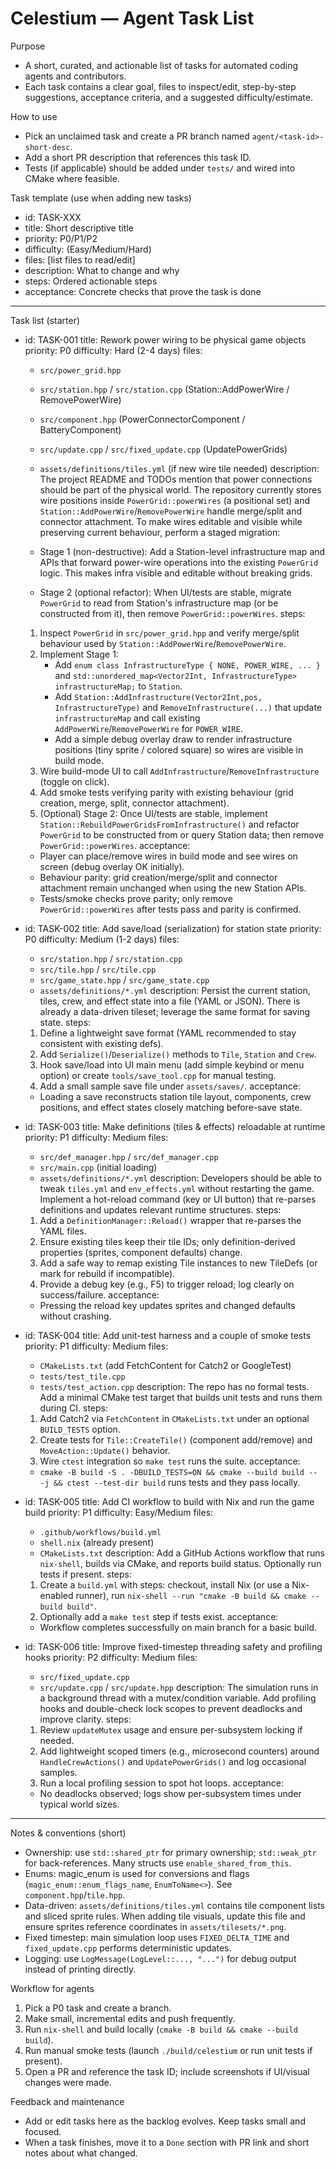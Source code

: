 # Celestium — Agent Task List

Purpose
- A short, curated, and actionable list of tasks for automated coding agents and contributors.
- Each task contains a clear goal, files to inspect/edit, step-by-step suggestions, acceptance criteria, and a suggested difficulty/estimate.

How to use
- Pick an unclaimed task and create a PR branch named `agent/<task-id>-short-desc`.
- Add a short PR description that references this task ID.
- Tests (if applicable) should be added under `tests/` and wired into CMake where feasible.

Task template (use when adding new tasks)
- id: TASK-XXX
- title: Short descriptive title
- priority: P0/P1/P2
- difficulty: (Easy/Medium/Hard)
- files: [list files to read/edit]
- description: What to change and why
- steps: Ordered actionable steps
- acceptance: Concrete checks that prove the task is done

---

Task list (starter)

- id: TASK-001
  title: Rework power wiring to be physical game objects
  priority: P0
  difficulty: Hard (2-4 days)
  files:
    - `src/power_grid.hpp`
    - `src/station.hpp` / `src/station.cpp` (Station::AddPowerWire / RemovePowerWire)
    - `src/component.hpp` (PowerConnectorComponent / BatteryComponent)
    - `src/update.cpp` / `src/fixed_update.cpp` (UpdatePowerGrids)
    - `assets/definitions/tiles.yml` (if new wire tile needed)
  description:
    The project README and TODOs mention that power connections should be part of the physical world. The repository currently stores wire positions inside `PowerGrid::powerWires` (a positional set) and `Station::AddPowerWire`/`RemovePowerWire` handle merge/split and connector attachment. To make wires editable and visible while preserving current behaviour, perform a staged migration:

    - Stage 1 (non-destructive): Add a Station-level infrastructure map and APIs that forward power-wire operations into the existing `PowerGrid` logic. This makes infra visible and editable without breaking grids.
    - Stage 2 (optional refactor): When UI/tests are stable, migrate `PowerGrid` to read from Station's infrastructure map (or be constructed from it), then remove `PowerGrid::powerWires`.
  steps:
    1. Inspect `PowerGrid` in `src/power_grid.hpp` and verify merge/split behaviour used by `Station::AddPowerWire`/`RemovePowerWire`.
    2. Implement Stage 1:
       - Add `enum class InfrastructureType { NONE, POWER_WIRE, ... }` and `std::unordered_map<Vector2Int, InfrastructureType> infrastructureMap;` to `Station`.
       - Add `Station::AddInfrastructure(Vector2Int,pos, InfrastructureType)` and `RemoveInfrastructure(...)` that update `infrastructureMap` and call existing `AddPowerWire`/`RemovePowerWire` for `POWER_WIRE`.
       - Add a simple debug overlay draw to render infrastructure positions (tiny sprite / colored square) so wires are visible in build mode.
    3. Wire build-mode UI to call `AddInfrastructure`/`RemoveInfrastructure` (toggle on click).
    4. Add smoke tests verifying parity with existing behaviour (grid creation, merge, split, connector attachment).
    5. (Optional) Stage 2: Once UI/tests are stable, implement `Station::RebuildPowerGridsFromInfrastructure()` and refactor `PowerGrid` to be constructed from or query Station data; then remove `PowerGrid::powerWires`.
  acceptance:
    - Player can place/remove wires in build mode and see wires on screen (debug overlay OK initially).
    - Behaviour parity: grid creation/merge/split and connector attachment remain unchanged when using the new Station APIs.
    - Tests/smoke checks prove parity; only remove `PowerGrid::powerWires` after tests pass and parity is confirmed.

- id: TASK-002
  title: Add save/load (serialization) for station state
  priority: P0
  difficulty: Medium (1-2 days)
  files:
    - `src/station.hpp` / `src/station.cpp`
    - `src/tile.hpp` / `src/tile.cpp`
    - `src/game_state.hpp` / `src/game_state.cpp`
    - `assets/definitions/*.yml`
  description:
    Persist the current station, tiles, crew, and effect state into a file (YAML or JSON). There is already a data-driven tileset; leverage the same format for saving state.
  steps:
    1. Define a lightweight save format (YAML recommended to stay consistent with existing defs).
    2. Add `Serialize()`/`Deserialize()` methods to `Tile`, `Station` and `Crew`.
    3. Hook save/load into UI main menu (add simple keybind or menu option) or create `tools/save_tool.cpp` for manual testing.
    4. Add a small sample save file under `assets/saves/`.
  acceptance:
    - Loading a save reconstructs station tile layout, components, crew positions, and effect states closely matching before-save state.

- id: TASK-003
  title: Make definitions (tiles & effects) reloadable at runtime
  priority: P1
  difficulty: Medium
  files:
    - `src/def_manager.hpp` / `src/def_manager.cpp`
    - `src/main.cpp` (initial loading)
    - `assets/definitions/*.yml`
  description:
    Developers should be able to tweak `tiles.yml` and `env_effects.yml` without restarting the game. Implement a hot-reload command (key or UI button) that re-parses definitions and updates relevant runtime structures.
  steps:
    1. Add a `DefinitionManager::Reload()` wrapper that re-parses the YAML files.
    2. Ensure existing tiles keep their tile IDs; only definition-derived properties (sprites, component defaults) change.
    3. Add a safe way to remap existing Tile instances to new TileDefs (or mark for rebuild if incompatible).
    4. Provide a debug key (e.g., F5) to trigger reload; log clearly on success/failure.
  acceptance:
    - Pressing the reload key updates sprites and changed defaults without crashing.

- id: TASK-004
  title: Add unit-test harness and a couple of smoke tests
  priority: P1
  difficulty: Medium
  files:
    - `CMakeLists.txt` (add FetchContent for Catch2 or GoogleTest)
    - `tests/test_tile.cpp`
    - `tests/test_action.cpp`
  description:
    The repo has no formal tests. Add a minimal CMake test target that builds unit tests and runs them during CI.
  steps:
    1. Add Catch2 via `FetchContent` in `CMakeLists.txt` under an optional `BUILD_TESTS` option.
    2. Create tests for `Tile::CreateTile()` (component add/remove) and `MoveAction::Update()` behavior.
    3. Wire `ctest` integration so `make test` runs the suite.
  acceptance:
    - `cmake -B build -S . -DBUILD_TESTS=ON && cmake --build build -- -j && ctest --test-dir build` runs tests and they pass locally.

- id: TASK-005
  title: Add CI workflow to build with Nix and run the game build
  priority: P1
  difficulty: Easy/Medium
  files:
    - `.github/workflows/build.yml`
    - `shell.nix` (already present)
    - `CMakeLists.txt`
  description:
    Add a GitHub Actions workflow that runs `nix-shell`, builds via CMake, and reports build status. Optionally run tests if present.
  steps:
    1. Create a `build.yml` with steps: checkout, install Nix (or use a Nix-enabled runner), run `nix-shell --run "cmake -B build && cmake --build build"`.
    2. Optionally add a `make test` step if tests exist.
  acceptance:
    - Workflow completes successfully on main branch for a basic build.

- id: TASK-006
  title: Improve fixed-timestep threading safety and profiling hooks
  priority: P2
  difficulty: Medium
  files:
    - `src/fixed_update.cpp`
    - `src/update.cpp` / `src/update.hpp`
  description:
    The simulation runs in a background thread with a mutex/condition variable. Add profiling hooks and double-check lock scopes to prevent deadlocks and improve clarity.
  steps:
    1. Review `updateMutex` usage and ensure per-subsystem locking if needed.
    2. Add lightweight scoped timers (e.g., microsecond counters) around `HandleCrewActions()` and `UpdatePowerGrids()` and log occasional samples.
    3. Run a local profiling session to spot hot loops.
  acceptance:
    - No deadlocks observed; logs show per-subsystem times under typical world sizes.

---

Notes & conventions (short)
- Ownership: use `std::shared_ptr` for primary ownership; `std::weak_ptr` for back-references. Many structs use `enable_shared_from_this`.
- Enums: magic_enum is used for conversions and flags (`magic_enum::enum_flags_name`, `EnumToName<>`). See `component.hpp`/`tile.hpp`.
- Data-driven: `assets/definitions/tiles.yml` contains tile component lists and sliced sprite rules. When adding tile visuals, update this file and ensure sprites reference coordinates in `assets/tilesets/*.png`.
- Fixed timestep: main simulation loop uses `FIXED_DELTA_TIME` and `fixed_update.cpp` performs deterministic updates.
- Logging: use `LogMessage(LogLevel::..., "...")` for debug output instead of printing directly.

Workflow for agents
1. Pick a P0 task and create a branch.
2. Make small, incremental edits and push frequently.
3. Run `nix-shell` and build locally (`cmake -B build && cmake --build build`).
4. Run manual smoke tests (launch `./build/celestium` or run unit tests if present).
5. Open a PR and reference the task ID; include screenshots if UI/visual changes were made.

Feedback and maintenance
- Add or edit tasks here as the backlog evolves. Keep tasks small and focused.
- When a task finishes, move it to a `Done` section with PR link and short notes about what changed.

